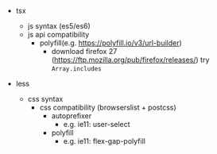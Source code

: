 * tsx
    * js syntax (es5/es6)
    * js api compatibility 
        *  polyfill(e.g. https://polyfill.io/v3/url-builder)
            * download firefox 27 (https://ftp.mozilla.org/pub/firefox/releases/)
            try `Array.includes`


* less
    * css syntax
        * css compatibility (browserslist + postcss)
            * autoprefixer 
                * e.g. ie11: user-select
            * polyfill
                * e.g. ie11: flex-gap-polyfill

